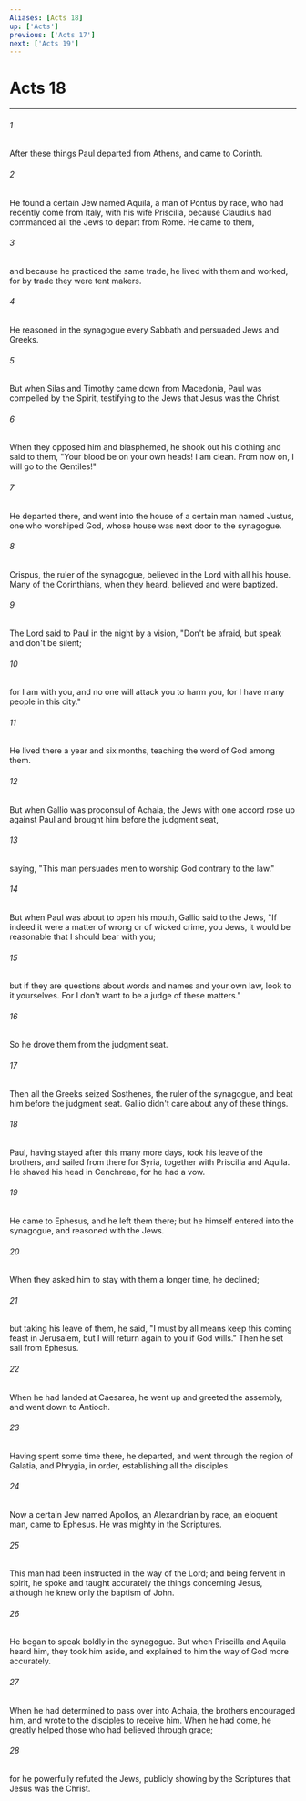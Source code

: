 ```yaml
---
Aliases: [Acts 18]
up: ['Acts']
previous: ['Acts 17']
next: ['Acts 19']
---
```

# Acts 18
***





###### 1 

After these things Paul departed from Athens, and came to Corinth. 



###### 2 

He found a certain Jew named Aquila, a man of Pontus by race, who had recently come from Italy, with his wife Priscilla, because Claudius had commanded all the Jews to depart from Rome. He came to them, 



###### 3 

and because he practiced the same trade, he lived with them and worked, for by trade they were tent makers. 



###### 4 

He reasoned in the synagogue every Sabbath and persuaded Jews and Greeks. 



###### 5 

But when Silas and Timothy came down from Macedonia, Paul was compelled by the Spirit, testifying to the Jews that Jesus was the Christ. 



###### 6 

When they opposed him and blasphemed, he shook out his clothing and said to them, "Your blood be on your own heads! I am clean. From now on, I will go to the Gentiles!" 



###### 7 

He departed there, and went into the house of a certain man named Justus, one who worshiped God, whose house was next door to the synagogue. 



###### 8 

Crispus, the ruler of the synagogue, believed in the Lord with all his house. Many of the Corinthians, when they heard, believed and were baptized. 



###### 9 

The Lord said to Paul in the night by a vision, "Don't be afraid, but speak and don't be silent; 



###### 10 

for I am with you, and no one will attack you to harm you, for I have many people in this city." 



###### 11 

He lived there a year and six months, teaching the word of God among them. 



###### 12 

But when Gallio was proconsul of Achaia, the Jews with one accord rose up against Paul and brought him before the judgment seat, 



###### 13 

saying, "This man persuades men to worship God contrary to the law." 



###### 14 

But when Paul was about to open his mouth, Gallio said to the Jews, "If indeed it were a matter of wrong or of wicked crime, you Jews, it would be reasonable that I should bear with you; 



###### 15 

but if they are questions about words and names and your own law, look to it yourselves. For I don't want to be a judge of these matters." 



###### 16 

So he drove them from the judgment seat. 



###### 17 

Then all the Greeks seized Sosthenes, the ruler of the synagogue, and beat him before the judgment seat. Gallio didn't care about any of these things. 



###### 18 

Paul, having stayed after this many more days, took his leave of the brothers, and sailed from there for Syria, together with Priscilla and Aquila. He shaved his head in Cenchreae, for he had a vow. 



###### 19 

He came to Ephesus, and he left them there; but he himself entered into the synagogue, and reasoned with the Jews. 



###### 20 

When they asked him to stay with them a longer time, he declined; 



###### 21 

but taking his leave of them, he said, "I must by all means keep this coming feast in Jerusalem, but I will return again to you if God wills." Then he set sail from Ephesus. 



###### 22 

When he had landed at Caesarea, he went up and greeted the assembly, and went down to Antioch. 



###### 23 

Having spent some time there, he departed, and went through the region of Galatia, and Phrygia, in order, establishing all the disciples. 



###### 24 

Now a certain Jew named Apollos, an Alexandrian by race, an eloquent man, came to Ephesus. He was mighty in the Scriptures. 



###### 25 

This man had been instructed in the way of the Lord; and being fervent in spirit, he spoke and taught accurately the things concerning Jesus, although he knew only the baptism of John. 



###### 26 

He began to speak boldly in the synagogue. But when Priscilla and Aquila heard him, they took him aside, and explained to him the way of God more accurately. 



###### 27 

When he had determined to pass over into Achaia, the brothers encouraged him, and wrote to the disciples to receive him. When he had come, he greatly helped those who had believed through grace; 



###### 28 

for he powerfully refuted the Jews, publicly showing by the Scriptures that Jesus was the Christ.
